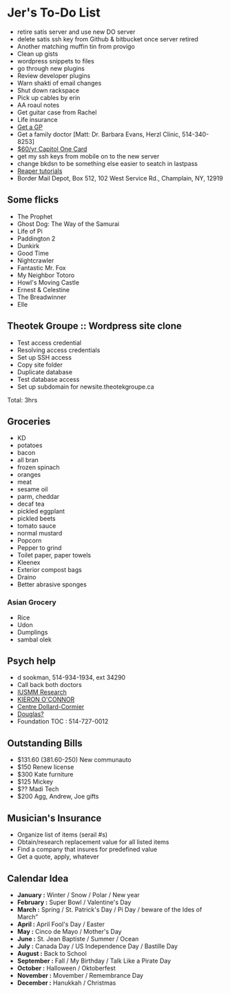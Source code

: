 # Jer's To-Do List

- retire satis server and use new DO server
- delete satis ssh key from Github & bitbucket once server retired
- Another matching muffin tin from provigo
- Clean up gists
- wordpress snippets to files
- go through new plugins
- Review developer plugins
- Warn shakti of email changes
- Shut down rackspace
- Pick up cables by erin
- AA roaul notes
- Get guitar case from Rachel
- Life insurance
- [Get a GP](http://gamf.gouv.qc.ca/index_en.html)
- Get a family doctor [Matt: Dr. Barbara Evans, Herzl Clinic, 514-340-8253]
- [$60/yr Capitol One Card](http://bit.ly/28Os44b)
- get my ssh keys from mobile on to the new server 
- change bkdsn to be something else easier to seatch in lastpass
- [Reaper tutorials](http://www.kennymania.com/reaper-videos/)
- Border Mail Depot, Box 512, 102 West Service Rd., Champlain, NY, 12919

## Some flicks

- The Prophet
- Ghost Dog: The Way of the Samurai
- Life of Pi
- Paddington 2
- Dunkirk
- Good Time
- Nightcrawler
- Fantastic Mr. Fox
- My Neighbor Totoro
- Howl's Moving Castle
- Ernest & Celestine
- The Breadwinner
- Elle

## Theotek Groupe :: Wordpress site clone

- Test access credential
- Resolving access credentials
- Set up SSH access
- Copy site folder
- Duplicate database
- Test database access
- Set up subdomain for newsite.theotekgroupe.ca

Total: 3hrs

## Groceries

- KD
- potatoes
- bacon
- all bran
- frozen spinach
- oranges
- meat
- sesame oil
- parm, cheddar
- decaf tea
- pickled eggplant
- pickled beets
- tomato sauce
- normal mustard
- Popcorn
- Pepper to grind
- Toilet paper, paper towels
- Kleenex
- Exterior compost bags
- Draino
- Better abrasive sponges

### Asian Grocery

- Rice
- Udon
- Dumplings
- sambal olek

## Psych help

- d sookman, 514-934-1934, ext 34290
- Call back both doctors
- [IUSMM Research](http://www.iusmm.ca/research.html)
- [KIERON O'CONNOR](http://www.iusmm.ca/kieronoconnor.html)
- [Centre Dollard-Cormier](http://dependancemontreal.ca/programmes-et-services/adultes)
- [Douglas?](http://www.douglas.qc.ca/?locale=en)
- Foundation TOC : 514-727-0012

## Outstanding Bills

- $131.60 (381.60-250) New communauto
- $150 Renew license
- $300 Kate furniture
- $125 Mickey
- $?? Madi Tech
- $200 Agg, Andrew, Joe gifts

## Musician's Insurance

- Organize list of items (serail #s)
- Obtain/research replacement value for all listed items
- Find a company that insures for predefined value
- Get a quote, apply, whatever

## Calendar Idea

- **January :** Winter / Snow / Polar / New year
- **February :** Super Bowl / Valentine's Day
- **March :** Spring / St. Patrick's Day / Pi Day / beware of the Ides of March”
- **April :** April Fool's Day / Easter
- **May :** Cinco de Mayo / Mother's Day
- **June :** St. Jean Baptiste / Summer / Ocean
- **July :** Canada Day / US Independence Day / Bastille Day
- **August :** Back to School
- **September :** Fall / My Birthday / Talk Like a Pirate Day
- **October :** Halloween / Oktoberfest
- **November :** Movember / Remembrance Day
- **December :** Hanukkah / Christmas
